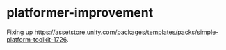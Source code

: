 # platformer-improvement

Fixing up https://assetstore.unity.com/packages/templates/packs/simple-platform-toolkit-1726.
